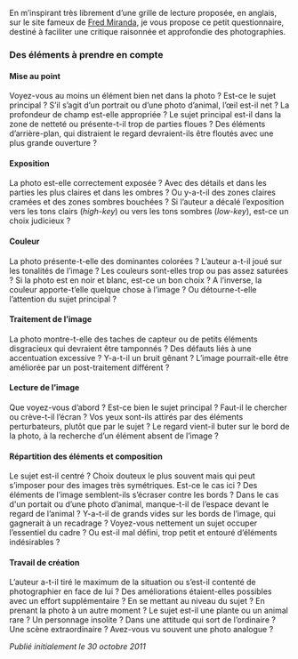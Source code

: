 En m’inspirant très librement d’une grille de lecture proposée, en anglais, sur le site fameux de [Fred Miranda](http://fredmiranda.com), je vous propose ce petit questionnaire, destiné à faciliter une critique raisonnée et approfondie des photographies.

### Des éléments à prendre en compte

#### Mise au point
Voyez-vous au moins un élément bien net dans la photo ? Est-ce le sujet principal ? S’il s’agit d’un portrait ou d’une photo d’animal, l’œil est-il net ?
La profondeur de champ est-elle appropriée ? Le sujet principal est-il dans la zone de netteté ou présente-t-il trop de parties floues ?
Des éléments d’arrière-plan, qui distraient le regard devraient-ils être floutés avec une plus grande ouverture ?

#### Exposition
La photo est-elle correctement exposée ? Avec des détails et dans les parties les plus claires et dans les ombres ? Ou y-a-t-il des zones claires cramées et des zones sombres bouchées ?
Si l’auteur a décalé l’exposition vers les tons clairs (*high-key*) ou vers les tons sombres (*low-key*), est-ce un choix judicieux ?

#### Couleur
La photo présente-t-elle des dominantes colorées ? L’auteur a-t-il joué sur les tonalités de l’image ? Les couleurs sont-elles trop ou pas assez saturées ?
Si la photo est en noir et blanc, est-ce un bon choix ? A l’inverse, la couleur apporte-t’elle quelque chose à l’image ? Ou détourne-t-elle l’attention du sujet principal ?

#### Traitement de l’image
La photo montre-t-elle des taches de capteur ou de petits éléments disgracieux qui devraient être tamponnés ? Des défauts liés à une accentuation excessive ?
Y-a-t-il un bruit gênant ? L’image pourrait-elle être améliorée par un post-traitement différent ?

#### Lecture de l’image
Que voyez-vous d’abord ? Est-ce bien le sujet principal ? Faut-il le chercher ou crève-t-il l’écran ?
Vos yeux sont-ils attirés par des éléments perturbateurs, plutôt que par le sujet ?
Le regard vient-il buter sur le bord de la photo, à la recherche d’un élément absent de l’image ?

#### Répartition des éléments et composition
Le sujet est-il centré ? Choix douteux le plus souvent mais qui peut s’imposer pour des images très symétriques. Est-ce le cas ici ?
Des éléments de l’image semblent-ils s’écraser contre les bords ? Dans le cas d'un portait ou d’une photo d’animal, manque-t-il de l’espace devant le regard de l’animal ?
Y-a-t-il de grands vides sur les bords de l’image, qui gagnerait à un recadrage ?
Voyez-vous nettement un sujet occuper l’essentiel du cadre ? Ou est-il mal défini, trop petit et entouré d’éléments indésirables ?

#### Travail de création
L’auteur a-t-il tiré le maximum de la situation ou s’est-il contenté de photographier en face de lui ? Des améliorations étaient-elles possibles avec un effort supplémentaire ? En se mettant au niveau du sujet ? En prenant la photo à un autre moment ?
Le sujet est-il une plante ou un animal rare ? Un personnage insolite ? Dans une attitude qui sort de l’ordinaire ? Une scène extraordinaire ? Avez-vous vu souvent une photo analogue ?

*Publié initialement le 30 octobre 2011*
